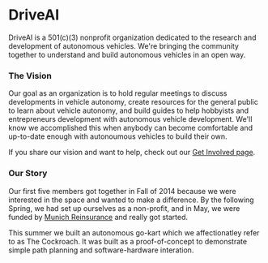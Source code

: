 # DriveAI

DriveAI is a 501(c)(3) nonprofit organization dedicated to the research and development of autonomous vehicles. We're bringing the community together to understand and build autonomous vehicles in an open way.

### The Vision

Our goal as an organization is to hold regular meetings to discuss developments in vehicle autonomy, create resources for the general public to learn about vehicle autonomy, and build guides to help hobbyists and entrepreneurs development with autonomous vehicle development. We'll know we accomplished this when anybody can become comfortable and up-to-date enough with autonoumous vehicles to build their own.

If you share our vision and want to help, check out our [Get Involved page](http://media2.giphy.com/media/fLgb07Tan59n2/giphy.gif).

### Our Story

Our first five members got together in Fall of 2014 because we were interested in the space and wanted to make a difference. By the following Spring, we had set up ourselves as a non-profit, and in May, we were funded by [Munich Reinsurance](http://www.munichre.com/en/homepage/index.html) and really got started.

This summer we built an autonomous go-kart which we affectionatley refer to as The Cockroach. It was built as a proof-of-concept to demonstrate simple path planning and software-hardware interation.
